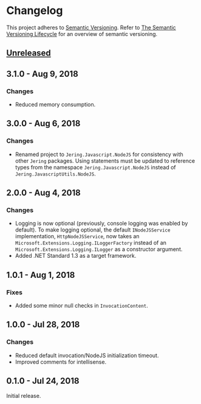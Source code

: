# Changelog
This project adheres to [Semantic Versioning](http://semver.org/spec/v2.0.0.html). Refer to 
[The Semantic Versioning Lifecycle](https://www.jeremytcd.com/articles/the-semantic-versioning-lifecycle)
for an overview of semantic versioning.

## [Unreleased](https://github.com/JeremyTCD/Javascript.NodeJS/compare/3.1.0...HEAD)

## 3.1.0 - Aug 9, 2018
### Changes
- Reduced memory consumption.

## 3.0.0 - Aug 6, 2018
### Changes
- Renamed project to `Jering.Javascript.NodeJS` for consistency with other `Jering` packages. Using statements must be updated to reference types from the
namespace `Jering.Javascript.NodeJS` instead of `Jering.JavascriptUtils.NodeJS`.

## 2.0.0 - Aug 4, 2018
### Changes
- Logging is now optional (previously, console logging was enabled by default). To make logging optional, 
the default `INodeJSService` implementation, `HttpNodeJSService`, now takes an 
`Microsoft.Extensions.Logging.ILoggerFactory` instead of an `Microsoft.Extensions.Logging.ILogger` 
as a constructor argument.
- Added .NET Standard 1.3 as a target framework.

## 1.0.1 - Aug 1, 2018
### Fixes
- Added some minor null checks in `InvocationContent`.

## 1.0.0 - Jul 28, 2018
### Changes
- Reduced default invocation/NodeJS initialization timeout.
- Improved comments for intellisense.

## 0.1.0 - Jul 24, 2018
Initial release.